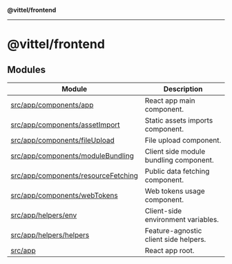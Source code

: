 **@vittel/frontend**

***

# @vittel/frontend

## Modules

| Module | Description |
| ------ | ------ |
| [src/app/components/app](src/app/components/app.md) | React app main component. |
| [src/app/components/assetImport](src/app/components/assetImport.md) | Static assets imports component. |
| [src/app/components/fileUpload](src/app/components/fileUpload.md) | File upload component. |
| [src/app/components/moduleBundling](src/app/components/moduleBundling.md) | Client side module bundling component. |
| [src/app/components/resourceFetching](src/app/components/resourceFetching.md) | Public data fetching component. |
| [src/app/components/webTokens](src/app/components/webTokens.md) | Web tokens usage component. |
| [src/app/helpers/env](src/app/helpers/env.md) | Client-side environment variables. |
| [src/app/helpers/helpers](src/app/helpers/helpers.md) | Feature-agnostic client side helpers. |
| [src/app](src/app.md) | React app root. |
